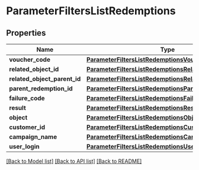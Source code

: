 # ParameterFiltersListRedemptions


## Properties

Name | Type | Description | Notes
------------ | ------------- | ------------- | -------------
**voucher_code** | [**ParameterFiltersListRedemptionsVoucherCode**](ParameterFiltersListRedemptionsVoucherCode.md) |  | [optional] 
**related_object_id** | [**ParameterFiltersListRedemptionsRelatedObjectId**](ParameterFiltersListRedemptionsRelatedObjectId.md) |  | [optional] 
**related_object_parent_id** | [**ParameterFiltersListRedemptionsRelatedObjectParentId**](ParameterFiltersListRedemptionsRelatedObjectParentId.md) |  | [optional] 
**parent_redemption_id** | [**ParameterFiltersListRedemptionsParentRedemptionId**](ParameterFiltersListRedemptionsParentRedemptionId.md) |  | [optional] 
**failure_code** | [**ParameterFiltersListRedemptionsFailureCode**](ParameterFiltersListRedemptionsFailureCode.md) |  | [optional] 
**result** | [**ParameterFiltersListRedemptionsResult**](ParameterFiltersListRedemptionsResult.md) |  | [optional] 
**object** | [**ParameterFiltersListRedemptionsObject**](ParameterFiltersListRedemptionsObject.md) |  | [optional] 
**customer_id** | [**ParameterFiltersListRedemptionsCustomerId**](ParameterFiltersListRedemptionsCustomerId.md) |  | [optional] 
**campaign_name** | [**ParameterFiltersListRedemptionsCampaignName**](ParameterFiltersListRedemptionsCampaignName.md) |  | [optional] 
**user_login** | [**ParameterFiltersListRedemptionsUserLogin**](ParameterFiltersListRedemptionsUserLogin.md) |  | [optional] 

[[Back to Model list]](../README.md#documentation-for-models) [[Back to API list]](../README.md#documentation-for-api-endpoints) [[Back to README]](../README.md)


